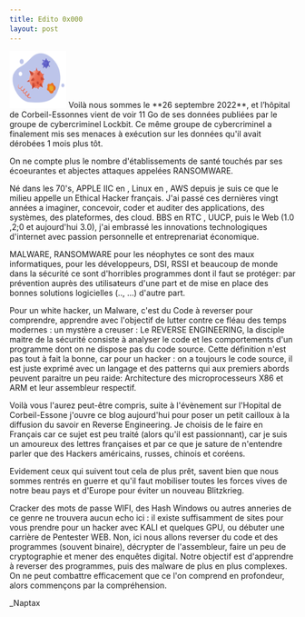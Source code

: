 ```yaml
---
title: Edito 0x000
layout: post
---
```


<img height="100" src="../images/virus.png" width="100"/>
Voilà nous sommes le **26 septembre 2022**, et l’hôpital de Corbeil-Essonnes vient de voir 11 Go de ses données publiées par le groupe de cybercriminel Lockbit. Ce même groupe de cybercriminel a finalement mis ses menaces à exécution sur les données qu'il avait dérobées 1 mois plus tôt.

On ne compte plus le nombre d'établissements de santé touchés par ses écoeurantes et abjectes attaques appelées RANSOMWARE.

Né dans les 70's, APPLE IIC en , Linux en , AWS depuis je suis ce que le milieu appelle un Ethical Hacker français. J'ai passé ces dernières vingt années a imaginer, concevoir, coder et auditer des applications, des systèmes, des plateformes, des cloud. BBS en RTC , UUCP, puis le Web (1.0 ,2;0 et aujourd'hui 3.0), j'ai embrassé les innovations technologiques d'internet avec passion personnelle et entreprenariat économique. 

MALWARE, RANSOMWARE pour les néophytes ce sont des maux informatiques, pour les développeurs, DSI, RSSI et beaucoup de monde dans la sécurité ce sont d'horribles programmes dont il faut se protéger: par prévention auprès des utilisateurs d'une part et de mise en place des bonnes solutions logicielles (.., ...) d'autre part.

Pour un white hacker, un Malware, c'est du Code à reverser pour comprendre, apprendre avec l'objectif de lutter contre ce fléau des temps modernes : un mystère a creuser : Le REVERSE ENGINEERING, la disciple maitre de la sécurité consiste à analyser le code et les comportements d'un programme dont on ne dispose pas du code source. Cette définition n'est pas tout à fait la bonne, car pour un hacker : on a toujours le code source, il est juste exprimé avec un langage et des patterns qui aux premiers abords peuvent paraitre un peu raide: Architecture des microprocesseurs X86 et ARM et leur assembleur respectif.

Voilà vous l'aurez peut-être compris, suite à l'évènement sur l'Hopital de Corbeil-Essone j'ouvre ce blog aujourd'hui pour poser un petit cailloux à la diffusion du savoir en Reverse Engineering. Je choisis de le faire en Français car ce sujet est peu traité (alors qu'il est passionnant), car je suis un amoureux des lettres françaises et par ce que je sature de n'entendre parler que des Hackers américains, russes, chinois et coréens.

Evidement ceux qui suivent tout cela de plus prêt, savent bien que nous sommes rentrés en guerre et qu'il faut mobiliser toutes les forces vives de notre beau pays et d'Europe pour éviter un nouveau Blitzkrieg.

Cracker des mots de passe WIFI, des Hash Windows ou autres anneries de ce genre ne trouvera aucun echo ici : il existe suffisamment de sites pour vous prendre pour un hacker avec KALI et quelques GPU, ou débuter une carrière de Pentester WEB. Non, ici nous allons reverser du code et des programmes (souvent binaire), décrypter de l'assembleur, faire un peu de cryptographie et mener des enquêtes digital. Notre objectif est d'apprendre à reverser des programmes, puis des malware de plus en plus complexes. On ne peut combattre efficacement que ce l'on comprend en profondeur, alors commençons par la compréhension.


_Naptax



